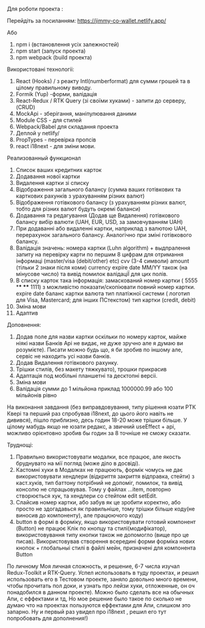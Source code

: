 Для роботи проекта :

Перейдіть за посиланням:
https://jimmy-co-wallet.netlify.app/

Або

1. npm i (встановлення усіх залежностей)
2. npm start (запуск проекта)
3. npm webpack (build проекта)

Використовані технологіі:

1. React (Hooks) / з реакту Intl(numberformat) для сумми грошей та в цілому правильному виводу.
2. Formik (Yup) -форми, валідація
3. React-Redux / RTK Query (зі своїми хуками) - запити до серверу, (CRUD)
4. MockApi - зберігання, маніпулювання даними
5. Module CSS - для стилей
6. Webpack/Babel для складання проекта
7. Деплой у netlify/
8. PropTypes - перевірка пропсів
9. react i18next - для зміни мови.

Реализованный функционал

1. Список ваших кредитних карток
2. Додавання нової картки
3. Видалення картки зі списку
4. Відображення загального балансу (сумма ваших готівкових та карткових рахунків з урахуванням різних валют)
5. Відображення готівкового балансу (з урахуванням різних валют, тобто для різних валют будуть окремі баланси)
6. Додавання та редагування (Додав ще Видалення) готівкового балансу
   вибір валюти (UAH, EUR, USD, за замовчуванням UAH)
7. При додаванні або видаленні картки, наприклад з валютою UAH, перерахунок загального балансу. Аналогічно при зміні готівкового балансу.
8. Валідація значень:
   номера картки (Luhn algorithm) + выдпралення запиту на перевірку карти по першим 8 цифрам для отримання інформаці (master/visa (debit/other) etc)
   cvv (3-4 символи)
   amount (тільки 2 знаки після коми)
   currency
   expire date MM/YY
   також (на мінусове число)
   та вивід помилок валідаціЇ для цих полів.
9. В списку карток така інформація:
   замаскований номер картки ( 5555 \***\* \*\*** 1111) з можливістю показати/скопіювати повний номер картки.
   expire date
   баланс картки
   валюта
   тип платіжної системи ( логотип для Visa, Mastercard; для інших ПСтекстом)
   тип картки (credit, debit)
10. Зміна мови
11. Адаптив

Доповнення:

1. Додав поле для назви картки оскільки по номеру карток, майже ніякі назви Банків Арі не видає, не дуже зручно але я думаю ви розумієте). Писати можно будь що, я би зробив по іншому але, сервіс не находить усі назви банків.
2. Додав Видалення готівкового рахунку.
3. Трішки стилів, без макету тяжкувато), трошки прикрасив
4. Адаптація под мобільні планшетні та десктопні версіі.
5. Зміна мови
6. Валідація сумми до 1 мільйона приклад 1000000.99 або 100 мільйонів рівно

На виконання завдання (без виправдовування, типу рішення юзати РТК Квері та перший раз спробував i18next, до цього його навіть не дивився), пішло приблизно, десь годин 18-20 може трішки більше. У цілому мабудь якщо не юзати редакс, а звичний useEffect + api, можливо орієнтовно зробив бы годин за 8 точніше не сможу сказати.

Труднощі:

1. Правильно використовувати модалки, все працює, але якость бруднувато на мії погляд (може діло в досвіді).
2. Кастомні хуки в Модалках не працюють, формік чомусь не дає використовувати хендлери (відкриття закриття відправка, стейти) з каст.хуків, тип баттону потрібний не допоміг, помилок, та вивід консолю не спрацьовував. Тому у файлах ...item, повторно створюється хук, та хендлери со стейтом edit setEdit.
3. Слайсив номер картки, або забув як це зробити коректно, або просто не здогадавься як правильніше, тому трішки більше коду(не виносив до компоненту), але працюючого коду)
4. button в формі в форміку, якщо використовувати готовий компонент (Button) не працює Клік по кнопцу та стилі(модифікатор), використовування типу кнопки також не допомогло (вище про це писав). Використовував створення всередині форми форміка нових кнопок + глобальныі стилі в файлі мейн, призначені для компонента Button

По личному
Моя личная сложность, и решение, 6-7 числа изучал Redux-Toolkit и RTK-Query. Успел использовать в туду проектах, и решил использовать его в Тестовом проекте, заняло довольно много времени, чтобы прочитать пол доки, и узнать про лейзи хуки, отложенные, он оч понадобился в данном проекте). Можно было сделать все на обычных Апи, с еффектами и тд, Но мое решение было такое по сколько не думаю что на проектах пользуются еффектами для Апи, слишком это запарно. Ну и первый раз увидел про i18next , решил его тут попробовать для дополнения!)

